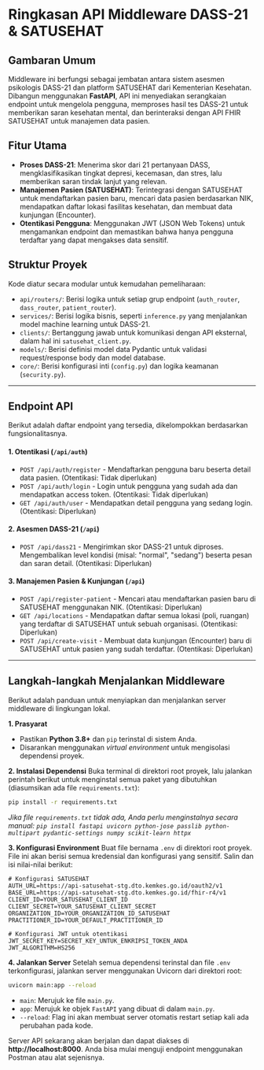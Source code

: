 # Ringkasan API Middleware DASS-21 & SATUSEHAT

## Gambaran Umum
Middleware ini berfungsi sebagai jembatan antara sistem asesmen psikologis DASS-21 dan platform SATUSEHAT dari Kementerian Kesehatan. Dibangun menggunakan **FastAPI**, API ini menyediakan serangkaian endpoint untuk mengelola pengguna, memproses hasil tes DASS-21 untuk memberikan saran kesehatan mental, dan berinteraksi dengan API FHIR SATUSEHAT untuk manajemen data pasien.

## Fitur Utama
*   **Proses DASS-21**: Menerima skor dari 21 pertanyaan DASS, mengklasifikasikan tingkat depresi, kecemasan, dan stres, lalu memberikan saran tindak lanjut yang relevan.
*   **Manajemen Pasien (SATUSEHAT)**: Terintegrasi dengan SATUSEHAT untuk mendaftarkan pasien baru, mencari data pasien berdasarkan NIK, mendapatkan daftar lokasi fasilitas kesehatan, dan membuat data kunjungan (Encounter).
*   **Otentikasi Pengguna**: Menggunakan JWT (JSON Web Tokens) untuk mengamankan endpoint dan memastikan bahwa hanya pengguna terdaftar yang dapat mengakses data sensitif.

## Struktur Proyek
Kode diatur secara modular untuk kemudahan pemeliharaan:
*   `api/routers/`: Berisi logika untuk setiap grup endpoint (`auth_router`, `dass_router`, `patient_router`).
*   `services/`: Berisi logika bisnis, seperti `inference.py` yang menjalankan model machine learning untuk DASS-21.
*   `clients/`: Bertanggung jawab untuk komunikasi dengan API eksternal, dalam hal ini `satusehat_client.py`.
*   `models/`: Berisi definisi model data Pydantic untuk validasi request/response body dan model database.
*   `core/`: Berisi konfigurasi inti (`config.py`) dan logika keamanan (`security.py`).

---

## Endpoint API

Berikut adalah daftar endpoint yang tersedia, dikelompokkan berdasarkan fungsionalitasnya.

#### 1. Otentikasi (`/api/auth`)
*   `POST /api/auth/register` - Mendaftarkan pengguna baru beserta detail data pasien. (Otentikasi: Tidak diperlukan)
*   `POST /api/auth/login` - Login untuk pengguna yang sudah ada dan mendapatkan access token. (Otentikasi: Tidak diperlukan)
*   `GET /api/auth/user` - Mendapatkan detail pengguna yang sedang login. (Otentikasi: Diperlukan)

#### 2. Asesmen DASS-21 (`/api`)
*   `POST /api/dass21` - Mengirimkan skor DASS-21 untuk diproses. Mengembalikan level kondisi (misal: "normal", "sedang") beserta pesan dan saran detail. (Otentikasi: Diperlukan)

#### 3. Manajemen Pasien & Kunjungan (`/api`)
*   `POST /api/register-patient` - Mencari atau mendaftarkan pasien baru di SATUSEHAT menggunakan NIK. (Otentikasi: Diperlukan)
*   `GET /api/locations` - Mendapatkan daftar semua lokasi (poli, ruangan) yang terdaftar di SATUSEHAT untuk sebuah organisasi. (Otentikasi: Diperlukan)
*   `POST /api/create-visit` - Membuat data kunjungan (Encounter) baru di SATUSEHAT untuk pasien yang sudah terdaftar. (Otentikasi: Diperlukan)

---

## Langkah-langkah Menjalankan Middleware

Berikut adalah panduan untuk menyiapkan dan menjalankan server middleware di lingkungan lokal.

**1. Prasyarat**
*   Pastikan **Python 3.8+** dan `pip` terinstal di sistem Anda.
*   Disarankan menggunakan *virtual environment* untuk mengisolasi dependensi proyek.

**2. Instalasi Dependensi**
   Buka terminal di direktori root proyek, lalu jalankan perintah berikut untuk menginstal semua paket yang dibutuhkan (diasumsikan ada file `requirements.txt`):
   ```bash
   pip install -r requirements.txt
   ```
   *Jika file `requirements.txt` tidak ada, Anda perlu menginstalnya secara manual: `pip install fastapi uvicorn python-jose passlib python-multipart pydantic-settings numpy scikit-learn httpx`*

**3. Konfigurasi Environment**
   Buat file bernama `.env` di direktori root proyek. File ini akan berisi semua kredensial dan konfigurasi yang sensitif. Salin dan isi nilai-nilai berikut:

   ```env
   # Konfigurasi SATUSEHAT
   AUTH_URL=https://api-satusehat-stg.dto.kemkes.go.id/oauth2/v1
   BASE_URL=https://api-satusehat-stg.dto.kemkes.go.id/fhir-r4/v1
   CLIENT_ID=YOUR_SATUSEHAT_CLIENT_ID
   CLIENT_SECRET=YOUR_SATUSEHAT_CLIENT_SECRET
   ORGANIZATION_ID=YOUR_ORGANIZATION_ID_SATUSEHAT
   PRACTITIONER_ID=YOUR_DEFAULT_PRACTITIONER_ID

   # Konfigurasi JWT untuk otentikasi
   JWT_SECRET_KEY=SECRET_KEY_UNTUK_ENKRIPSI_TOKEN_ANDA
   JWT_ALGORITHM=HS256
   ```

**4. Jalankan Server**
   Setelah semua dependensi terinstal dan file `.env` terkonfigurasi, jalankan server menggunakan Uvicorn dari direktori root:
   ```bash
   uvicorn main:app --reload
   ```
*   `main`: Merujuk ke file `main.py`.
*   `app`: Merujuk ke objek `FastAPI` yang dibuat di dalam `main.py`.
*   `--reload`: Flag ini akan membuat server otomatis restart setiap kali ada perubahan pada kode.

Server API sekarang akan berjalan dan dapat diakses di **http://localhost:8000**. Anda bisa mulai menguji endpoint menggunakan Postman atau alat sejenisnya. 